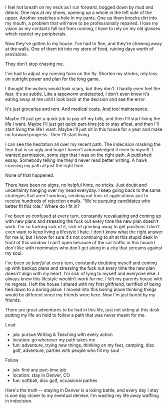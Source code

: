 
I feel hot breath on my neck as I run forward, bogged down by mud and debris. One nips at my shoes, opening up a whole in the left side of the upper. Another snatches a hole in my pants. One up them knocks dirt into my mouth, a problem that will have to be professionally repaired. I lose my vision as my contacts fall out from running, I have to rely on my old glasses which restrict my peripherals.

Now they've gotten to my house. I've had to flee, and they're chewing away at the walls. One of them bit into my store of food, ruining days worth of provisions.

They don't stop chasing me.

I've had to adjust my running form on the fly. Shorten my strides, rely less on outright power and plan for the long game.

I thought the wolves would look scary, but they don't. I hardly even feel the fear, it's so subtle. Like a tapeworm undetected, I don't even know it's eating away at me until I look back at the decision and see the error.

It's just groceries and rent. And medical costs. And tool maintenance.

Maybe I'll just get a quick job to pay off my bills, and then I'll start living the life I want. Maybe I'll just get quick part-time job to stay afloat, and then I'll start living the life I want. Maybe I'll just sit in this house for a year and make no forward progress. Then I'll start living.

I can see the hesitation all over my recent path. The indecision masking the fear that is so ugly and huge I haven't acknowledged it even to myself. I wanted permission, some sign that I was on the right path. A published essay. Somebody telling me they'd never read better writing. A hawk crossing my path at just the right time.

None of that happened.

There have been no signs, no helpful hints, no tricks. Just doubt and uncertainty hanging over my head everyday. I keep going back to the same strategies that aren't working, sending out tons of applications just to receive hundreds of rejection emails. "We're pursuing candidates who better fit this role." Where do I fit in?

I've been so confused at every turn, constantly reevaluating and coming up with new plans and stressing the fuck out every time the new plan doesn't work. I'm so fucking sick of it, sick of grinding away to get positions I don't even want to keep living a lifestyle I hate. I don't know what the right answer for me is, but I know for sure it's not continuing to sit at this stupid desk in front of this window I can't open because of the car traffic in this house I don't like with roommates who don't get along in a city that screams against my soul.

I've been so *fearful* at every turn, constantly doubting myself and coming up with backup plans and stressing the fuck out every time the new plan doesn't align with my heart. I'm sick of lying to myself and everyone else. I always knew this lifestyle wouldn't work for me. I left my parents house with no regrets. I left the house I shared with my first girlfriend, terrified of being tied down to a boring place. I moved into this boring place thinking things would be different since my friends were here. Now I'm just bored by my friends.

There are great adventures to be had in this life, just not sitting at this desk putting my life on hold to follow a path that was never meant for me.


Lead
- job: pursue Writing & Teaching with every action
- location: go wherever my path takes me
- fun: adventure, trying new things, thinking on my feet, camping, disc golf, adventure, parties with people who fill my soul

Follow
- job: find any part-time job
- location: stay in Denver, CO
- fun: softball, disc golf, occasional parties

Here's the truth -- staying in Denver is a losing battle, and every day I stay is one day closer to my eventual demise. I'm wasting my life away waffling in indecision.